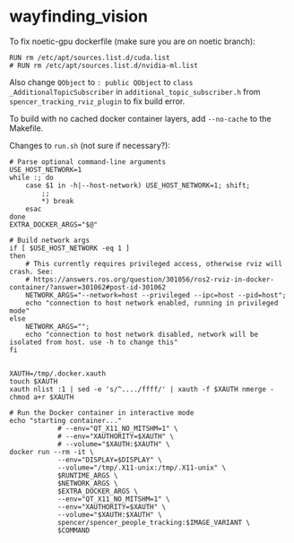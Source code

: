# wayfinding_vision

To fix noetic-gpu dockerfile (make sure you are on noetic branch):
```
RUN rm /etc/apt/sources.list.d/cuda.list
# RUN rm /etc/apt/sources.list.d/nvidia-ml.list
```
Also change `QObject` to `: public QObject` to `class _AdditionalTopicSubscriber` in `additional_topic_subscriber.h` from `spencer_tracking_rviz_plugin` to fix build error.

To build with no cached docker container layers, add `--no-cache` to the Makefile.

Changes to `run.sh` (not sure if necessary?):
```
# Parse optional command-line arguments
USE_HOST_NETWORK=1
while :; do
    case $1 in -h|--host-network) USE_HOST_NETWORK=1; shift;
        ;;
        *) break
    esac
done
EXTRA_DOCKER_ARGS="$@"

# Build network args
if [ $USE_HOST_NETWORK -eq 1 ]
then
    # This currently requires privileged access, otherwise rviz will crash. See:
    # https://answers.ros.org/question/301056/ros2-rviz-in-docker-container/?answer=301062#post-id-301062
    NETWORK_ARGS="--network=host --privileged --ipc=host --pid=host";
    echo "connection to host network enabled, running in privileged mode"
else
    NETWORK_ARGS="";
    echo "connection to host network disabled, network will be isolated from host. use -h to change this"
fi


XAUTH=/tmp/.docker.xauth
touch $XAUTH
xauth nlist :1 | sed -e 's/^..../ffff/' | xauth -f $XAUTH nmerge -
chmod a+r $XAUTH

# Run the Docker container in interactive mode
echo "starting container..."
            # --env="QT_X11_NO_MITSHM=1" \
            # --env="XAUTHORITY=$XAUTH" \
            # --volume="$XAUTH:$XAUTH" \
docker run --rm -it \
            --env="DISPLAY=$DISPLAY" \
            --volume="/tmp/.X11-unix:/tmp/.X11-unix" \
            $RUNTIME_ARGS \
            $NETWORK_ARGS \
            $EXTRA_DOCKER_ARGS \
            --env="QT_X11_NO_MITSHM=1" \
            --env="XAUTHORITY=$XAUTH" \
            --volume="$XAUTH:$XAUTH" \
            spencer/spencer_people_tracking:$IMAGE_VARIANT \
            $COMMAND
```
